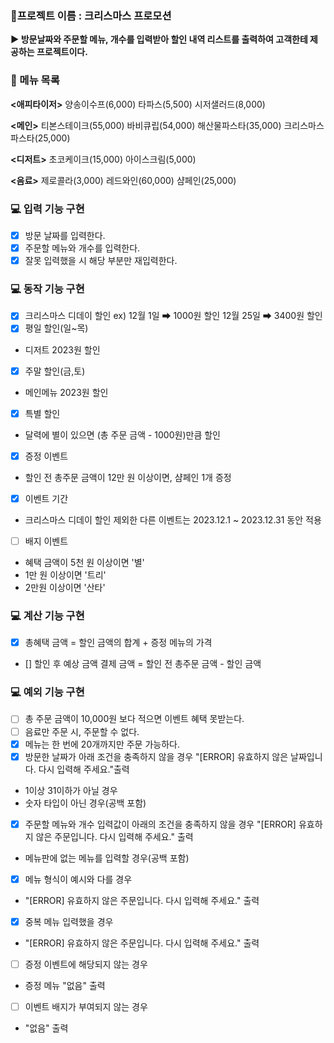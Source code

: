 ### 🚩프로젝트 이름 : 크리스마스 프로모션

**▶ 방문날짜와 주문할 메뉴, 개수를 입력받아 할인 내역 리스트를 출력하여 고객한테 제공하는 프로젝트이다.**

### 📑 메뉴 목록

**<애피타이저>**
양송이수프(6,000)
타파스(5,500)
시저샐러드(8,000)

**<메인>**
티본스테이크(55,000)
바비큐립(54,000)
해산물파스타(35,000)
크리스마스파스타(25,000)

**<디저트>**
초코케이크(15,000)
아이스크림(5,000)

**<음료>**
제로콜라(3,000)
레드와인(60,000)
샴페인(25,000)

### 💻 입력 기능 구현

- [x] 방문 날짜를 입력한다.
- [x] 주문할 메뉴와 개수를 입력한다.
- [x] 잘못 입력했을 시 해당 부분만 재입력한다.

### 💻 동작 기능 구현

- [x] 크리스마스 디데이 할인
      ex)
      12월 1일 ➡ 1000원 할인
      12월 25일 ➡ 3400원 할인
- [x] 평일 할인(일~목)
- 디저트 2023원 할인

- [x] 주말 할인(금,토)
- 메인메뉴 2023원 할인
- [x] 특별 할인
- 달력에 별이 있으면 (총 주문 금액 - 1000원)만큼 할인
- [x] 증정 이벤트
- 할인 전 총주문 금액이 12만 원 이상이면, 샴페인 1개 증정

- [x] 이벤트 기간
- 크리스마스 디데이 할인 제외한 다른 이벤트는 2023.12.1 ~ 2023.12.31 동안 적용

- [ ] 배지 이벤트
- 혜택 금액이 5천 원 이상이면 '별'
- 1만 원 이상이면 '트리'
- 2만원 이상이면 '산타'

### 💻 계산 기능 구현

- [x] 총혜택 금액 = 할인 금액의 합계 + 증정 메뉴의 가격
- [] 할인 후 예상 금액 결제 금액 = 할인 전 총주문 금액 - 할인 금액

### 💻 예외 기능 구현

- [ ] 총 주문 금액이 10,000원 보다 적으면 이벤트 혜택 못받는다.
- [ ] 음료만 주문 시, 주문할 수 없다.
- [x] 메뉴는 한 번에 20개까지만 주문 가능하다.
- [x] 방문한 날짜가 아래 조건을 충족하지 않을 경우 "[ERROR] 유효하지 않은 날짜입니다. 다시 입력해 주세요."출력
- 1이상 31이하가 아닐 경우
- 숫자 타입이 아닌 경우(공백 포함)
- [x] 주문할 메뉴와 개수 입력값이 아래의 조건을 충족하지 않을 경우 "[ERROR] 유효하지 않은 주문입니다. 다시 입력해 주세요." 출력
- 메뉴판에 없는 메뉴를 입력할 경우(공백 포함)
- [x] 메뉴 형식이 예시와 다를 경우
- "[ERROR] 유효하지 않은 주문입니다. 다시 입력해 주세요." 출력
- [x] 중복 메뉴 입력했을 경우
- "[ERROR] 유효하지 않은 주문입니다. 다시 입력해 주세요." 출력
- [ ] 증정 이벤트에 해당되지 않는 경우
- 증정 메뉴 "없음" 출력
- [ ] 이벤트 배지가 부여되지 않는 경우
- "없음" 출력
